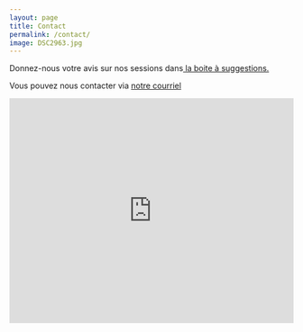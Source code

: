 ```yaml
---
layout: page
title: Contact
permalink: /contact/
image: DSC2963.jpg
---
```


<!-- <a href="https://docs.google.com/forms/d/e/1FAIpQLSeMuGduHI20ZNYtf_5kYa-9WphJaYHUNxiTFegaFf3SAyFzdQ/viewform" target="_blank">Questionnaire
</a> pour la Session d'écoute de Sam Shalabi.
<br> -->

Donnez-nous votre avis sur nos sessions dans<a href="https://docs.google.com/forms/d/e/1FAIpQLSfyrPyKtBmTGzf7nJ98gjlHnXa4moSguP8rfO07iK-Pnl8fhw/viewform" target="_blank"> la boite à suggestions.
</a>
<br>

Vous pouvez nous contacter via [notre courriel](mailto:info@sessionsmarteau.com)



<iframe width="100%" height="400" src="https://www.mixcloud.com/widget/iframe/?hide_artwork=1&feed=%2Fsessionsmarteau%2Fralph-elawani-liste-de-lecture%2F" frameborder="0" ></iframe>
